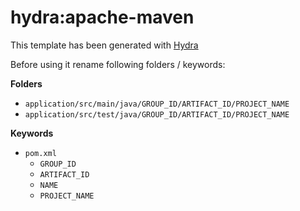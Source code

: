 # hydra:apache-maven

This template has been generated with [Hydra](https://github.com/AverageOrangeCat/hydra)

Before using it rename following folders / keywords:

**Folders**

- `application/src/main/java/GROUP_ID/ARTIFACT_ID/PROJECT_NAME`
- `application/src/test/java/GROUP_ID/ARTIFACT_ID/PROJECT_NAME`

**Keywords**

- `pom.xml`
    - `GROUP_ID`
    - `ARTIFACT_ID`
    - `NAME`
    - `PROJECT_NAME`
